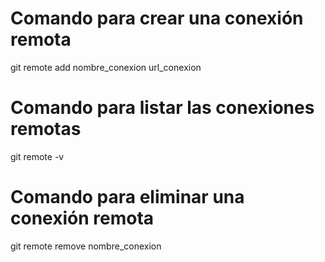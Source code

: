 # Comando para crear una conexión remota 

git remote add nombre_conexion url_conexion

# Comando para listar las conexiones remotas 

git remote -v

# Comando para eliminar una conexión remota 

git remote remove nombre_conexion